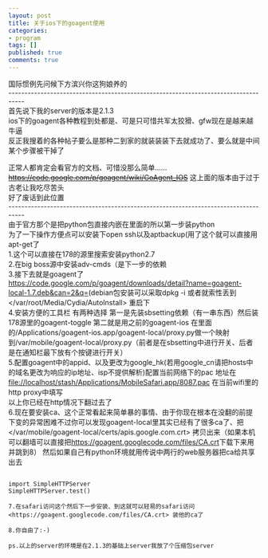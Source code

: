 ```yaml
---
layout: post
title: 关于ios下的goagent使用
categories:
- program
tags: []
published: true
comments: true
---
```

<p>国际惯例先问候下方滨兴你这狗娘养的<br />
-----------------------------------------------------------------------------------<br />
首先说下我的server的版本是2.1.3<br />
ios下的goagent各种教程到处都是、可是只可惜共军太狡猾、gfw现在是越来越牛逼<br />
反正我搜着的各种帖子要么是那种二到家的就装装装下去就成功了、要么就是中间某个步骤被干掉了<br />
 
正常人都肯定会看官方的文档、可惜没那么简单……<del datetime="2013-03-07T06:08:41+00:00">https://code.google.com/p/goagent/wiki/GoAgent_IOS</del>
这上面的版本由于过于古老让我吃尽苦头<br />
好了废话到此位置<br />
-----------------------------------------------------------------------------------<br />
由于官方那个是把python包直接内嵌在里面的所以第一步装python<br />
为了一下操作方便点可以安装下open ssh以及aptbackup(用了这个就可以直接用apt-get了<br />
1.这个可以直接在178的源里搜索安装python2.7<br />
2.在big boss源中安装adv-cmds（是下一步的依赖<br />
3.接下去就是goagent了 <https://code.google.com/p/goagent/downloads/detail?name=goagent-local-1.7.deb&can=2&q=>(debian包安装可以采取dpkg -i 或者就索性丢到</var/root/Media/Cydia/AutoInstall> 重启下<br />
4.安装方便的工具栏 有两种选择 第一是先装sbsetting依赖（有一串东西）然后装178源里的goagent-toggle 第二就是用之前的goagent-ios 在里面的/Applications/goagent-ios.app/goagent-local/proxy.py做一个映射到/var/mobile/goagent-local/proxy.py（前者是在sbsetting中进行开关、后者是在通知栏最下放有个按键进行开关）<br />
5.配置goagent中的appid、以及更改为google_hk(若用google_cn请把hosts中的域名更改为响应的ip地址、isp不提供解析)配置当前网络下的pac 地址在<file://localhost/stash/Applications/MobileSafari.app/8087.pac> 在当前wifi里的http proxy中填写<br />
以上你已经在http情况下翻过去了<br />
6.现在要安装ca、这个正常看起来简单暴的事情、由于你现在根本在没翻的前提下变的异常困难不过你可以发现goagent-local里其实已经有了很多ca了、把</var/mobile/goagent-local/certs/apis.google.com.crt> 拷贝出来（如果本机可以翻墙可以直接把<https://goagent.googlecode.com/files/CA.crt>下载下来用并跳到8） 然后如果自己有python环境就用传说中两行的web服务器把ca给共享出去

```

import SimpleHTTPServer
SimpleHTTPServer.test()

7.在safari访问这个然后下一步安装、到这就可以轻易的safari访问 <https://goagent.googlecode.com/files/CA.crt> 装他的ca了

8.你自由了:-)

ps.以上的server的环境是在2.1.3的基础上server我放了个压缩包server



```
